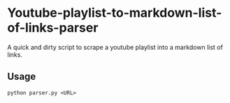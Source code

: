 # Youtube-playlist-to-markdown-list-of-links-parser

A quick and dirty script to scrape a youtube playlist into a markdown list of links.

## Usage
`python parser.py <URL>`